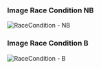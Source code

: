 ### Image Race Condition NB
![RaceCondition - NB](https://user-images.githubusercontent.com/63521101/131235752-bd1ff2fb-bcc3-4819-94c4-43a4f0f4f41a.PNG)


### Image Race Condition B
![RaceCondition - B](https://user-images.githubusercontent.com/63521101/131235756-92f4f432-56d2-4d92-8e64-fc997eb0d007.PNG)

